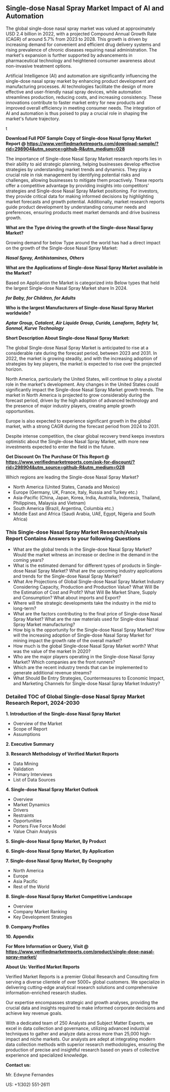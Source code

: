 <h2>Single-dose Nasal Spray Market Impact of AI and Automation</h2><p>The global single-dose nasal spray market was valued at approximately USD 2.4 billion in 2022, with a projected Compound Annual Growth Rate (CAGR) of around 5.7% from 2023 to 2028. This growth is driven by increasing demand for convenient and efficient drug delivery systems and rising prevalence of chronic diseases requiring nasal administration. The market's expansion is further supported by advancements in pharmaceutical technology and heightened consumer awareness about non-invasive treatment options.</p><p>Artificial Intelligence (AI) and automation are significantly influencing the single-dose nasal spray market by enhancing product development and manufacturing processes. AI technologies facilitate the design of more effective and user-friendly nasal spray devices, while automation streamlines production, reducing costs, and increasing consistency. These innovations contribute to faster market entry for new products and improved overall efficiency in meeting consumer needs. The integration of AI and automation is thus poised to play a crucial role in shaping the market's future trajectory.</p>t</p><p id="" class=""><strong>Download Full PDF Sample Copy of Single-dose Nasal Spray Market Report @ <a href="https://www.verifiedmarketreports.com/download-sample/?rid=298904&utm_source=github-R&utm_medium=028" target="_blank">https://www.verifiedmarketreports.com/download-sample/?rid=298904&utm_source=github-R&utm_medium=028</a></strong></p><p>The importance of&nbsp;Single-dose Nasal Spray Market research reports lies in their ability to aid strategic planning, helping businesses develop effective strategies by understanding market trends and dynamics. They play a crucial role in risk management by identifying potential risks and challenges, allowing businesses to mitigate them proactively. These reports offer a competitive advantage by providing insights into competitors' strategies and Single-dose Nasal Spray Market positioning. For investors, they provide critical data for making informed decisions by highlighting market forecasts and growth potential. Additionally, market research reports guide product development by understanding consumer needs and preferences, ensuring products meet market demands and drive business growth.</p><p><strong>What are the&nbsp;Type driving the growth of the Single-dose Nasal Spray Market?</strong></p><p id="" class="">Growing demand for below Type around the world has had a direct impact on the growth of the Single-dose Nasal Spray Market:</p><em><strong>Nasal Spray, Antihistamines, Others</strong></em></p><strong>What are the&nbsp;Applications&nbsp;of Single-dose Nasal Spray Market available in the Market?</strong></p><p id="" class="">Based on Application the Market is categorized into Below types that held the largest Single-dose Nasal Spray Market share In 2024.</p><em><strong>for Baby, for Children, for Adults</strong></em></p><strong>Who is the largest Manufacturers of Single-dose Nasal Spray Market worldwide?</strong></p><p><em><strong>Aptar Group, Catalent, Air Liquide Group, Curida, Lanaform, Safety 1st, Sonmol, Kurve Technology</strong></em></p><p id="" class=""><strong>Short Description About Single-dose Nasal Spray Market:</strong></p><p>The global Single-dose Nasal Spray Market is anticipated to rise at a considerable rate during the forecast period, between 2023 and 2031. In 2022, the market is growing steadily, and with the increasing adoption of strategies by key players, the market is expected to rise over the projected horizon.</p><p>North America, particularly the United States, will continue to play a pivotal role in the market's development. Any changes in the United States could significantly impact the Single-dose Nasal Spray Market growth trends. The market in North America is projected to grow considerably during the forecast period, driven by the high adoption of advanced technology and the presence of major industry players, creating ample growth opportunities.</p><p>Europe is also expected to experience significant growth in the global market, with a strong CAGR during the forecast period from 2024 to 2031.</p><p>Despite intense competition, the clear global recovery trend keeps investors optimistic about the Single-dose Nasal Spray Market, with more new investments expected to enter the field in the future.</p><p id="" class=""><strong>Get Discount On The Purchase Of This Report @ <a href="https://www.verifiedmarketreports.com/ask-for-discount/?rid=298904&utm_source=github-R&utm_medium=028" target="_blank">https://www.verifiedmarketreports.com/ask-for-discount/?rid=298904&utm_source=github-R&utm_medium=028</a></strong></p>Which regions are leading the Single-dose Nasal Spray Market?</p><ul><li>North America (United States, Canada and Mexico)</li><li>Europe (Germany, UK, France, Italy, Russia and Turkey etc.)</li><li>Asia-Pacific (China, Japan, Korea, India, Australia, Indonesia, Thailand, Philippines, Malaysia and Vietnam)</li><li>South America (Brazil, Argentina, Columbia etc.)</li><li>Middle East and Africa (Saudi Arabia, UAE, Egypt, Nigeria and South Africa)</li></ul><h3 id="" class="">This Single-dose Nasal Spray Market Research/Analysis Report Contains Answers to your following Questions</h3><ul><li>What are the global trends in the Single-dose Nasal Spray Market? Would the market witness an increase or decline in the demand in the coming years?</li><li>What is the estimated demand for different types of products in Single-dose Nasal Spray Market? What are the upcoming industry applications and trends for the Single-dose Nasal Spray Market?</li><li>What Are Projections of Global Single-dose Nasal Spray Market Industry Considering Capacity, Production and Production Value? What Will Be the Estimation of Cost and Profit? What Will Be Market Share, Supply and Consumption? What about imports and Export?</li><li>Where will the strategic developments take the industry in the mid to long-term?</li><li>What are the factors contributing to the final price of Single-dose Nasal Spray Market? What are the raw materials used for Single-dose Nasal Spray Market manufacturing?</li><li>How big is the opportunity for the Single-dose Nasal Spray Market? How will the increasing adoption of Single-dose Nasal Spray Market for mining impact the growth rate of the overall market?</li><li>How much is the global Single-dose Nasal Spray Market worth? What was the value of the market In 2020?</li><li>Who are the major players operating in the Single-dose Nasal Spray Market? Which companies are the front runners?</li><li>Which are the recent industry trends that can be implemented to generate additional revenue streams?</li><li>What Should Be Entry Strategies, Countermeasures to Economic Impact, and Marketing Channels for Single-dose Nasal Spray Market Industry?</li></ul><h3 id="" class="">Detailed TOC of Global Single-dose Nasal Spray Market Research Report, 2024-2030</h3><p id="" class=""><strong>1. Introduction of the Single-dose Nasal Spray Market</strong></p><ul><li>Overview of the Market</li><li>Scope of Report</li><li>Assumptions</li></ul><p id="" class=""><strong>2. Executive Summary</strong></p><p id="" class=""><strong>3. Research Methodology of Verified Market Reports</strong></p><ul><li>Data Mining</li><li>Validation</li><li>Primary Interviews</li><li>List of Data Sources</li></ul><p id="" class=""><strong>4. Single-dose Nasal Spray Market Outlook</strong></p><ul><li>Overview</li><li>Market Dynamics</li><li>Drivers</li><li>Restraints</li><li>Opportunities</li><li>Porters Five Force Model</li><li>Value Chain Analysis</li></ul><p id="" class=""><strong>5. Single-dose Nasal Spray Market, By Product</strong></p><p id="" class=""><strong>6. Single-dose Nasal Spray Market, By Application</strong></p><p id="" class=""><strong>7. Single-dose Nasal Spray Market, By Geography</strong></p><ul><li>North America</li><li>Europe</li><li>Asia Pacific</li><li>Rest of the World</li></ul><p id="" class=""><strong>8. Single-dose Nasal Spray Market Competitive Landscape</strong></p><ul><li>Overview</li><li>Company Market Ranking</li><li>Key Development Strategies</li></ul><p id="" class=""><strong>9. Company Profiles</strong></p><p id="" class=""><strong>10. Appendix</strong></p><p id="" class=""><strong>For More Information or Query, Visit @ <a href="https://www.verifiedmarketreports.com/product/single-dose-nasal-spray-market/" target="_blank">https://www.verifiedmarketreports.com/product/single-dose-nasal-spray-market/</a></strong></p><p id="" class=""><strong>About Us: Verified Market Reports</strong></p><p id="" class="">Verified Market Reports is a premier Global Research and Consulting firm serving a diverse clientele of over 5000+ global customers. We specialize in delivering cutting-edge analytical research solutions and comprehensive information-enriched research studies.</p><p id="" class="">Our expertise encompasses strategic and growth analyses, providing the crucial data and insights required to make informed corporate decisions and achieve key revenue goals.</p><p id="" class="">With a dedicated team of 250 Analysts and Subject Matter Experts, we excel in data collection and governance, utilizing advanced industrial techniques to gather and analyze data across more than 25,000 high-impact and niche markets. Our analysts are adept at integrating modern data collection methods with superior research methodologies, ensuring the production of precise and insightful research based on years of collective experience and specialized knowledge.</p><p id="" class=""><strong>Contact us:</strong></p><p id="" class="">Mr. Edwyne Fernandes</p><p id="" class="">US: +1(302) 551-2611</p>
